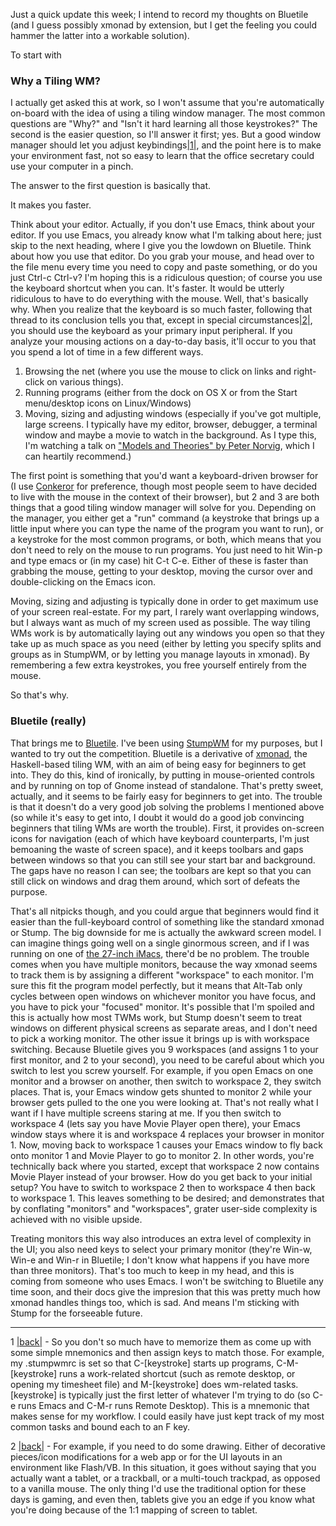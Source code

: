 Just a quick update this week; I intend to record my thoughts on Bluetile (and I guess possibly xmonad by extension, but I get the feeling you could hammer the latter into a workable solution).

To start with

### Why a Tiling WM?

I actually get asked this at work, so I won't assume that you're automatically on-board with the idea of using a tiling window manager. The most common questions are "Why?" and "Isn't it hard learning all those keystrokes?" The second is the easier question, so I'll answer it first; yes. But a good window manager should let you adjust keybindings<a name="bluetilen1"></a>[|1|](#bluetilef1), and the point here is to make your environment fast, not so easy to learn that the office secretary could use your computer in a pinch.

The answer to the first question is basically that. 

It makes you faster.

Think about your editor. Actually, if you don't use Emacs, think about your editor. If you use Emacs, you already know what I'm talking about here; just skip to the next heading, where I give you the lowdown on Bluetile. Think about how you use that editor. Do you grab your mouse, and head over to the file menu every time you need to copy and paste something, or do you just Ctrl-c Ctrl-v? I'm hoping this is a ridiculous question; of course you use the keyboard shortcut when you can. It's faster. It would be utterly ridiculous to have to do everything with the mouse. Well, that's basically why. When you realize that the keyboard is so much faster, following that thread to its conclusion tells you that, except in special circumstances<a name="bluetilen2"></a>[|2|](#bluetilef2), you should use the keyboard as your primary input peripheral. If you analyze your mousing actions on a day-to-day basis, it'll occur to you that you spend a lot of time in a few different ways.


1.   Browsing the net (where you use the mouse to click on links and right-click on various things).
1.   Running programs (either from the dock on OS X or from the Start menu/desktop icons on Linux/Windows)
1.   Moving, sizing and adjusting windows (especially if you've got multiple, large screens. I typically have my editor, browser, debugger, a terminal window and maybe a movie to watch in the background. As I type this, I'm watching a talk on ["Models and Theories" by Peter Norvig](http://vimeo.com/4725365), which I can heartily recommend.)


The first point is something that you'd want a keyboard-driven browser for (I use [Conkeror](http://conkeror.org/) for preference, though most people seem to have decided to live with the mouse in the context of their browser), but 2 and 3 are both things that a good tiling window manager will solve for you. Depending on the manager, you either get a "run" command (a keystroke that brings up a little input where you can type the name of the program you want to run), or a keystroke for the most common programs, or both, which means that you don't need to rely on the mouse to run programs. You just need to hit Win-p and type emacs or (in my case) hit C-t C-e. Either of these is faster than grabbing the mouse, getting to your desktop, moving the cursor over and double-clicking on the Emacs icon. 

Moving, sizing and adjusting is typically done in order to get maximum use of your screen real-estate. For my part, I rarely want overlapping windows, but I always want as much of my screen used as possible. The way tiling WMs work is by automatically laying out any windows you open so that they take up as much space as you need (either by letting you specify splits and groups as in StumpWM, or by letting you manage layouts in xmonad). By remembering a few extra keystrokes, you free yourself entirely from the mouse. 

So that's why.

### Bluetile (really)

That brings me to [Bluetile](http://www.bluetile.org/). I've been using [StumpWM](http://www.nongnu.org/stumpwm/) for my purposes, but I wanted to try out the competition. Bluetile is a derivative of [xmonad](http://xmonad.org/), the Haskell-based tiling WM, with an aim of being easy for beginners to get into. They do this, kind of ironically, by putting in mouse-oriented controls and by running on top of Gnome instead of standalone. That's pretty sweet, actually, and it seems to be fairly easy for beginners to get into. The trouble is that it doesn't do a very good job solving the problems I mentioned above (so while it's easy to get into, I doubt it would do a good job convincing beginners that tiling WMs are worth the trouble). First, it provides on-screen icons for navigation (each of which have keyboard counterparts, I'm just bemoaning the waste of screen space), and it keeps toolbars and gaps between windows so that you can still see your start bar and background. The gaps have no reason I can see; the toolbars are kept so that you can still click on windows and drag them around, which sort of defeats the purpose.

That's all nitpicks though, and you could argue that beginners would find it easier than the full-keyboard control of something like the standard xmonad or Stump. The big downside for me is actually the awkward screen model. I can imagine things going well on a single ginormous screen, and if I was running on one of [the 27-inch iMacs](http://www.apple.com/imac/), there'd be no problem. The trouble comes when you have multiple monitors, because the way xmonad seems to track them is by assigning a different "workspace" to each monitor. I'm sure this fit the program model perfectly, but it means that Alt-Tab only cycles between open windows on whichever monitor you have focus, and you have to pick your "focused" monitor. It's possible that I'm spoiled and this is actually how most TWMs work, but Stump doesn't seem to treat windows on different physical screens as separate areas, and I don't need to pick a working monitor. The other issue it brings up is with workspace switching. Because Bluetile gives you 9 workspaces (and assigns 1 to your first monitor, and 2 to your second), you need to be careful about which you switch to lest you screw yourself. For example, if you open Emacs on one monitor and a browser on another, then switch to workspace 2, they switch places. That is, your Emacs window gets shunted to monitor 2 while your browser gets pulled to the one you were looking at. That's not really what I want if I have multiple screens staring at me. If you then switch to workspace 4 (lets say you have Movie Player open there), your Emacs window stays where it is and workspace 4 replaces your browser in monitor 1. Now, moving back to workspace 1 causes your Emacs window to fly back onto monitor 1 and Movie Player to go to monitor 2. In other words, you're technically back where you started, except that workspace 2 now contains Movie Player instead of your browser. How do you get back to your initial setup? You have to switch to workspace 2 then to workspace 4 then back to workspace 1. This leaves something to be desired; and demonstrates that by conflating "monitors" and "workspaces", grater user-side complexity is achieved with no visible upside.

Treating monitors this way also introduces an extra level of complexity in the UI; you also need keys to select your primary monitor (they're Win-w, Win-e and Win-r in Bluetile; I don't know what happens if you have more than three monitors). That's too much to keep in my head, and this is coming from someone who uses Emacs. I won't be switching to Bluetile any time soon, and their docs give the impresion that this was pretty much how xmonad handles things too, which is sad. And means I'm sticking with Stump for the forseeable future.

* * *

1 <a name="bluetilef1"></a>[|back|](#bluetilen1) - So you don't so much have to memorize them as come up with some simple mnemonics and then assign keys to match those. For example, my .stumpwmrc is set so that C-[keystroke] starts up programs, C-M-[keystroke] runs a work-related shortcut (such as remote desktop, or opening my timesheet file) and M-[keystroke] does wm-related tasks. [keystroke] is typically just the first letter of whatever I'm trying to do (so C-e runs Emacs and C-M-r runs Remote Desktop). This is a mnemonic that makes sense for my workflow. I could easily have just kept track of my most common tasks and bound each to an F key.

2 <a name="bluetilef2"></a>[|back|](#bluetilen2) - For example, if you need to do some drawing. Either of decorative pieces/icon modifications for a web app or for the UI layouts in an environment like Flash/VB. In this situation, it goes without saying that you actually want a tablet, or a trackball, or a multi-touch trackpad, as opposed to a vanilla mouse. The only thing I'd use the traditional option for these days is gaming, and even then, tablets give you an edge if you know what you're doing because of the 1:1 mapping of screen to tablet.
